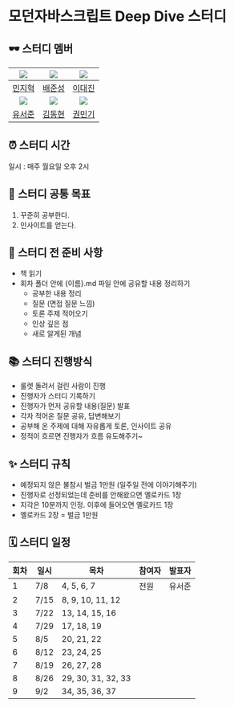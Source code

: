 # 모던자바스크립트 Deep Dive 스터디

<!-- <img src="./images/img.png" width="50%" alt="책 표지" /> -->

## 🕶️ 스터디 멤버

|  ![](https://github.com/jimin52.png?size=100)  |   ![](https://github.com/wet6123.png?size=100)    |  ![](https://github.com/daejlee.png?size=100)  |
| :--------------------------------------------: | :-----------------------------------------------: | :--------------------------------------------: |
|      [민지혁](https://github.com/jimin52)      |       [배준성](https://github.com/wet6123)        |      [이대진](https://github.com/daejlee)      |
| ![](https://github.com/Honeybeei.png?size=100) | ![](https://github.com/donghyun1998.png?size=100) | ![](https://github.com/mingi1123.png?size=100) |
|     [유서준](https://github.com/Honeybeei)     |     [김동현](https://github.com/donghyun1998)     |     [권민기](https://github.com/mingi1123)     |

## ⏰ 스터디 시간

일시 : 매주 월요일 오후 2시

## 🎯 스터디 공통 목표

1. 꾸준히 공부한다.
2. 인사이트를 얻는다.

## 🥊 스터디 전 준비 사항

- 책 읽기
- 회차 폴더 안에 {이름}.md 파일 안에 공유할 내용 정리하기
  - 공부한 내용 정리
  - 질문 (면접 질문 느낌)
  - 토론 주제 적어오기
  - 인상 깊은 점
  - 새로 알게된 개념

## 📚 스터디 진행방식

- 룰렛 돌려서 걸린 사람이 진행
- 진행자가 스터디 기록하기
- 진행자가 먼저 공유할 내용(질문) 발표
- 각자 적어온 질문 공유, 답변해보기
- 공부해 온 주제에 대해 자유롭게 토론, 인사이트 공유
- 정적이 흐르면 진행자가 흐름 유도해주기~

## ✨ 스터디 규칙

- 예정되지 않은 불참시 벌금 1만원 (일주일 전에 이야기해주기)
- 진행자로 선정되었는데 준비를 안해왔으면 옐로카드 1장
- 지각은 10분까지 인정. 이후에 들어오면 옐로카드 1장
- 옐로카드 2장 = 벌금 1만원

## 🗓 스터디 일정

| 회차 | 일시 | 목차               | 참여자 | 발표자 |
| ---- | ---- | ------------------ | ------ | ------ |
| 1    |  7/8 | 4, 5, 6, 7         |  전원   |  유서준  |
| 2    | 7/15 | 8, 9, 10, 11, 12   |        |        |
| 3    | 7/22 | 13, 14, 15, 16     |        |        |
| 4    | 7/29 | 17, 18, 19         |        |        |
| 5    | 8/5  | 20, 21, 22         |        |        |
| 6    | 8/12 | 23, 24, 25         |        |        |
| 7    | 8/19 | 26, 27, 28         |        |        |
| 8    | 8/26 | 29, 30, 31, 32, 33 |        |        |
| 9    | 9/2  | 34, 35, 36, 37     |        |        |
